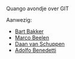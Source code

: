 Quango avondje over GIT

Aanwezig:

* [Bart Bakker](https://github.com/bjpbakker)
* [Marco Beelen](https://github.com/mbeelen)
* [Daan van Schuppen](https://github.com/dvanschuppen)
* [Adolfo Benedetti](https://github.com/adben)

